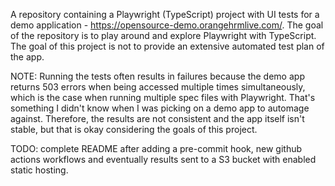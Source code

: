 A repository containing a Playwright (TypeScript) project with UI tests for a demo application - https://opensource-demo.orangehrmlive.com/. The goal of the repository is to play around and explore Playwright with TypeScript. The goal of this project is not to provide an extensive automated test plan of the app.

NOTE: Running the tests often results in failures because the demo app returns 503 errors when being accessed multiple times simultaneously, which is the case when running multiple spec files with Playwright. That's something I didn't know when I was picking on a demo app to automage against. Therefore, the results are not consistent and the app itself isn't stable, but that is okay considering the goals of this project.

TODO: complete README after adding a pre-commit hook, new github actions workflows and eventually results sent to a S3 bucket with enabled static hosting.
